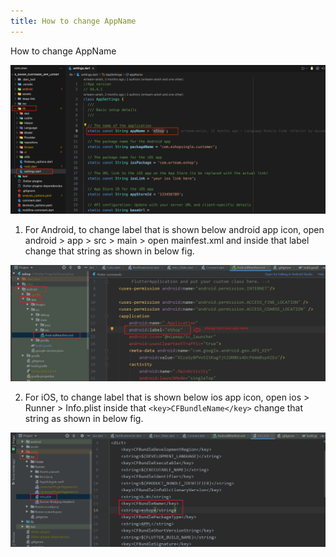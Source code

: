 ```yaml
---
title: How to change AppName
---
```


How to change AppName

![eShop](/img/flutter/appname1.png)

1. For Android, to change label that is shown below android app icon, open android > app > src > main > open mainfest.xml and inside that label change that string as shown in below fig.

![eShop](/img/flutter/appname2.png)

2. For iOS, to change label that is shown below ios app icon, open ios > Runner > Info.plist inside that `<key>CFBundleName</key>` change that string as shown in below fig.

![eShop](/img/flutter/appname3.png) 
